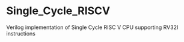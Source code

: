 # Single_Cycle_RISCV
Verilog implementation of Single Cycle RISC V CPU supporting RV32I instructions
